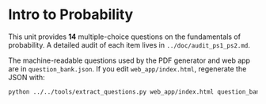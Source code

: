 # Intro to Probability

This unit provides **14** multiple-choice questions on the fundamentals of
probability. A detailed audit of each item lives in
`../doc/audit_ps1_ps2.md`.

The machine-readable questions used by the PDF generator and web app are in
`question_bank.json`. If you edit `web_app/index.html`, regenerate the JSON with:

```bash
python ../../tools/extract_questions.py web_app/index.html question_bank.json
```
